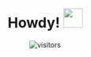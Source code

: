 <div align="center">
  <h1>
    Howdy! <img src="https://tenor.com/view/swan_hack-dab-tux-linux-gif-19010779.gif" width="39px"> 
  </h1>
<img src="https://visitor-badge.glitch.me/badge?page_id=samyak-jn" alt="visitors">
</div>
